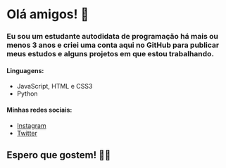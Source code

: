 # Olá amigos! 🖖

### Eu sou um estudante autodidata de programação há mais ou menos 3 anos e criei uma conta aqui no GitHub para publicar meus estudos e alguns projetos em que estou trabalhando. 

#### Linguagens:
* JavaScript, HTML e CSS3 
* Python

#### Minhas redes sociais: 
 
  * <a href="https://instagram.com/raphaelbusquet">Instagram</a>
  * <a href="https://twitter.com/raphaelbusquet">Twitter</a>
 
        
 ##  Espero que gostem! 👨‍💻 
